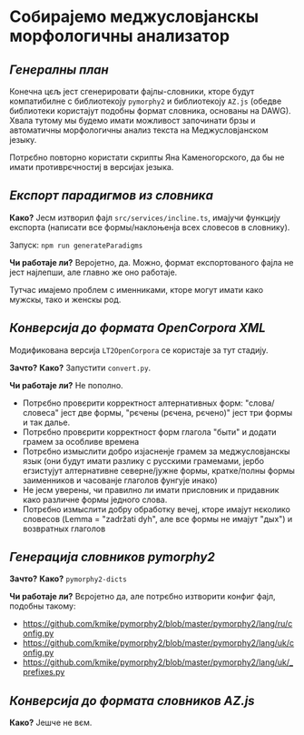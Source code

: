 # Собираjемо меджусловjанскы морфологичны анализатор
## _Генералны план_
Конечна цєљ jест сгенерировати фаjлы-словники, кторе будут компатибилне с библиотекоjу `pymorphy2` и библиотекоjу `AZ.js` (обедве библиотеки користаjут подобны формат словника, основаны на DAWG). Хвала тутому мы будемо имати можливост започинати брзы и автоматичны морфологичны анализ текста на Меджусловjанском jезыку.

Потрєбно повторно користати скрипты Яна Каменогорского, да бы не имати противрєчностиj в версиjах jезыка. 

## _Експорт парадигмов из словника_

**Како?** Jесм изтворил фаjл `src/services/incline.ts`, имаjучи функциjу експорта (написати все формы/наклоњенја всех словесов в словнику).

Запуск: `npm run generateParadigms`

**Чи работаjе ли?** Вероjетно, да. Можно, формат експортованого фаjла не jест наjлепши, але главно же оно работаjе.

Тутчас имаjемо проблем с именниками, кторе могут имати како мужскы, тако и женскы род.

## _Конверсија до формата OpenCorpora XML_
Модификована версиjа `LT2OpenCorpora` се користаjе за тут стадију.

**Зачто?**
**Како?** Запустити `convert.py`.

**Чи работаjе ли?** Не пополно.
* Потрєбно провєрити корректност алтернативных форм: "слова/словеса" jест две формы, "рєчены (рєчена, рєчено)" jест три формы и так далье.
* Потрєбно провєрити корректност форм глагола "быти" и додати грамем за особливе времена
* Потрєбно измыслити добро изjасненjе грамем за меджусловjанскы язык (они будут имати разлику с русскими грамемами, jербо егзистуjут алтернативне северне/jужне формы, кратке/полны формы заименников и часованjе глаголов фунгуjе инако)
* Не jесм уверены, чи правилно ли имати присловник и придавник како различне формы jедного слова.
* Потрєбно измыслити добру обработку вечеj, кторе имаjут нєколико словесов (Lemma = "zadržati dyh", але все формы не имаjут "дых") и возвратных глаголов

## _Генерациjа словников pymorphy2_

**Зачто?**
**Како?** `pymorphy2-dicts`

**Чи работаjе ли?** Вєројетно да, але потрєбно изтворити конфиг фаjл, подобны такому:
* https://github.com/kmike/pymorphy2/blob/master/pymorphy2/lang/ru/config.py
* https://github.com/kmike/pymorphy2/blob/master/pymorphy2/lang/uk/config.py
* https://github.com/kmike/pymorphy2/blob/master/pymorphy2/lang/uk/_prefixes.py

## _Конверсија до формата словников AZ.js_

**Како?** Jешче не вєм.

